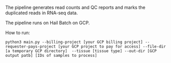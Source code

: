 The pipeline generates read counts and QC reports and marks the duplicated reads in RNA-seq data.

The pipeline runs on Hail Batch on GCP.

How to run:

`python3 main.py --billing-project [your GCP billing project] --requester-pays-project [your GCP project to pay for access] --file-dir [a temporary GCP directory] 
--tissue [tissue type] --out-dir [GCP output patb] [IDs of samples to process]`
